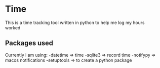 # Time
This is a time tracking tool written in python to help me log my hours worked



## Packages used
Currently I am using:
    -datetime   => time
    -sqlite3    => record time
    -notifypy   => macos notifications
    -setuptools => to create a python package
